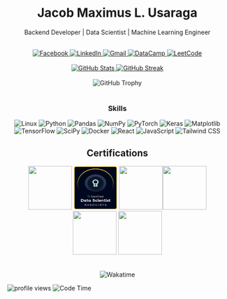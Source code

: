 <h1 align="center">Jacob Maximus L. Usaraga</h1>
<div align="center">
  <p>Backend Developer | Data Scientist | Machine Learning Engineer </p>
</div>
<br>

<div align="center">
  <a href="https://www.facebook.com/profile.php?id=100072172583649" target="_blank">
    <img src="https://img.shields.io/badge/Facebook-1877F2?style=for-the-badge&logo=facebook&logoColor=white" alt="Facebook"/>
  </a>
  <a href="https://www.linkedin.com/in/jacob-maximus-usaraga-00565b220/">
    <img src="https://img.shields.io/badge/LinkedIn-0077B5?style=for-the-badge&logo=linkedin&logoColor=white" alt="LinkedIn"/>
  </a>
  <a href="mailto:jlusaraga@up.edu.ph">
    <img src="https://img.shields.io/badge/Gmail-D14836?style=for-the-badge&logo=gmail&logoColor=white" alt="Gmail"/>
  </a>
  <a href="https://www.datacamp.com/portfolio/jlusaraga">
    <img src="https://img.shields.io/badge/Datacamp-05192D?style=for-the-badge&logo=datacamp&logoColor=03E860" alt="DataCamp"/>
  </a>
  <a href="https://leetcode.com/u/miniloda/">
    <img src="https://img.shields.io/badge/LeetCode-000000?style=for-the-badge&logo=LeetCode&logoColor=#d16c06" alt="LeetCode"/>
  </a>
</div>
<br>

<div align="center">
  <a href="https://github.com/anuraghazra/github-readme-stats">
    <img src="https://github-readme-stats.vercel.app/api?username=miniloda&show_icons=true&theme=tokyonight" width="400" alt="GitHub Stats"/>
  </a>
  <a href="https://github.com/anuraghazra/github-readme-stats">
    <img src="http://github-readme-streak-stats.herokuapp.com?user=miniloda&theme=dracula&hide_border=true" width="400" alt="GitHub Streak"/>
  </a>
</div>
<br>

<div align="center">
  <img src="https://github-profile-trophy.vercel.app/?username=miniloda&theme=tokyonight" alt="GitHub Trophy"/>
</div>
<br>

<h3 align="center">Skills</h3>
<div align="center">
  <img width="48" height="48" src="https://img.icons8.com/color/48/linux--v1.png" alt="Linux"/>
  <img width="48" height="48" src="https://img.icons8.com/color/48/python--v1.png" alt="Python"/>
  <img width="48" height="48" src="https://img.icons8.com/color/48/pandas.png" alt="Pandas"/>
  <img width="48" height="48" src="https://img.icons8.com/color/48/numpy.png" alt="NumPy"/>
  <img width="48" height="48" src="https://img.icons8.com/arcade/64/pytorch.png" alt="PyTorch"/> 
  <img width="48" height="48" src="https://img.icons8.com/material-rounded/48/000000/keras.png" alt="Keras"/>
  <img width="48" height="48" src="https://upload.wikimedia.org/wikipedia/commons/thumb/8/84/Matplotlib_icon.svg/180px-Matplotlib_icon.svg.png?20150311090915" alt="Matplotlib"/>
  <img width="48" height="48" src="https://upload.wikimedia.org/wikipedia/commons/thumb/2/2d/Tensorflow_logo.svg/115px-Tensorflow_logo.svg.png?20170429160244" alt="TensorFlow"/>
  <img width="48" height="48" src="https://upload.wikimedia.org/wikipedia/commons/thumb/b/b2/SCIPY_2.svg/512px-SCIPY_2.svg.png?20200904111722" alt="SciPy"/>
  <img width="48" height="48" src="https://img.icons8.com/fluency/48/docker.png" alt="Docker"/>
  <img width="48" height="48" src="https://img.icons8.com/plasticine/100/react.png" alt="React"/>
  <img width="48" height="48" src="https://img.icons8.com/color/48/javascript--v1.png" alt="JavaScript"/>
  <img width="48" height="48" src="https://upload.wikimedia.org/wikipedia/commons/thumb/d/d5/Tailwind_CSS_Logo.svg/512px-Tailwind_CSS_Logo.svg.png?20230715030042" alt="Tailwind CSS"/>
</div>

<div align="center">
  <h2>Certifications</h2>
    <a href = "https://www.datacamp.com/certificate/DAA0016536464833"><img src="https://res.cloudinary.com/dyd911kmh/image/upload/v1717572704/Certification/Badges%202024/outline/DA_Associate_-_badge_with_outline.png" width="100" height="100"></a>
    <a href = "https://www.datacamp.com/certificate/DSA0018043000738"><img src="https://github.com/miniloda/miniloda/blob/main/certs/DS_Associate.png?raw=true" width="100" alt="Certification" height="100"/></a>
    <a href = "https://www.datacamp.com/certificate/DS0022029704444"><img src="https://res.cloudinary.com/dyd911kmh/image/upload/v1717572707/Certification/Badges%202024/outline/DS_-_Badge_with_outline.png" width="100" height="100></a>
    <a href = "https://www.credly.com/badges/cde01a6e-2334-47c4-9887-a858c6bda255/public_url"><img src="https://images.credly.com/size/340x340/images/0da411a5-24e9-4991-9756-ca5f6073e7af/image.png" width = 100 height="100"></a>
    <a href = "https://www.credly.com/badges/08dec953-b935-4dbd-a045-896b0c6124e6/public_url"><img src="https://images.credly.com/size/340x340/images/efbdc0d6-b46e-4e3c-8cf8-2314d8a5b971/GCC_badge_python_1000x1000.png" width = 100 height="100"></a>
    <a href = "https://www.credly.com/badges/8c7ace84-fa85-4742-98e3-104d48b05263/public_url"><img src="https://images.credly.com/size/340x340/images/d41de2b7-cbc2-47ec-bcf1-ebecbe83872f/GCC_badge_DA_1000x1000.png" width = "100" height="100"></a>
</div>
<br><br>


<div align="center">
  <!--<img src="https://wakatime.com/share/@miniloda/a97b0ece-5cfa-4615-ad32-30c812e06813.svg" width="500" alt="Wakatime"/> --->
  <img src="https://leetcard.jacoblin.cool/miniloda?theme=dark,forest&ext=contest" width="500" alt="Wakatime"/>
</div>


![profile views](https://komarev.com/ghpvc/?username=miniloda)
![Code Time](https://wakatime.com/badge/user/f5331c0b-eb4e-443c-b006-aaadd1d3f780.svg)
